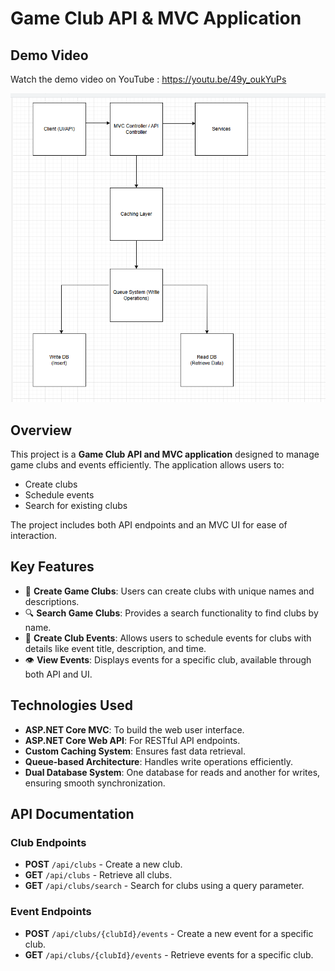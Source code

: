 # **Game Club API & MVC Application**
## Demo Video
Watch the demo video on YouTube : https://youtu.be/49y_oukYuPs

![Application Flow Diagram](https://github.com/nguyentien7573/GameClub/blob/main/Diagram.png)


## **Overview**
This project is a **Game Club API and MVC application** designed to manage game clubs and events efficiently. The application allows users to:
- Create clubs
- Schedule events
- Search for existing clubs

The project includes both API endpoints and an MVC UI for ease of interaction.

## **Key Features**
- 🚀 **Create Game Clubs**: Users can create clubs with unique names and descriptions.
- 🔍 **Search Game Clubs**: Provides a search functionality to find clubs by name.
- 📅 **Create Club Events**: Allows users to schedule events for clubs with details like event title, description, and time.
- 👁️ **View Events**: Displays events for a specific club, available through both API and UI.

## **Technologies Used**
- **ASP.NET Core MVC**: To build the web user interface.
- **ASP.NET Core Web API**: For RESTful API endpoints.
- **Custom Caching System**: Ensures fast data retrieval.
- **Queue-based Architecture**: Handles write operations efficiently.
- **Dual Database System**: One database for reads and another for writes, ensuring smooth synchronization.

## **API Documentation**

### **Club Endpoints**
- **POST** `/api/clubs` - Create a new club.
- **GET** `/api/clubs` - Retrieve all clubs.
- **GET** `/api/clubs/search` - Search for clubs using a query parameter.

### **Event Endpoints**
- **POST** `/api/clubs/{clubId}/events` - Create a new event for a specific club.
- **GET** `/api/clubs/{clubId}/events` - Retrieve events for a specific club.
